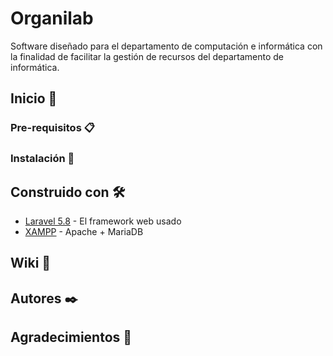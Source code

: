 # Organilab
 Software diseñado para el departamento de computación e informática con la finalidad de facilitar la gestión de recursos del departamento de informática.
 
 ## Inicio 🚀
 
 ### Pre-requisitos 📋
 
 ### Instalación 🔧
 
 ## Construido con 🛠️
* [Laravel 5.8](https://laravel.com/docs/5.8/releases) - El framework web usado
* [XAMPP](https://www.apachefriends.org/es/index.html) - Apache + MariaDB
 
 ## Wiki 📖
 
 ## Autores ✒️
 
 ## Agradecimientos 🎁

